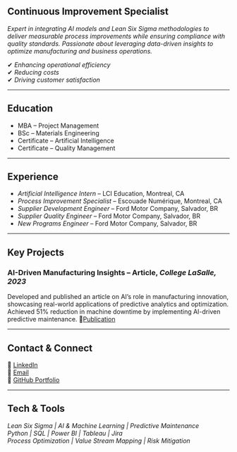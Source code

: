 
## Continuous Improvement Specialist  

*Expert in integrating AI models and Lean Six Sigma methodologies to deliver measurable process improvements while ensuring compliance with quality standards. Passionate about leveraging data-driven insights to optimize manufacturing and business operations.* 

✔ *Enhancing operational efficiency*  
✔ *Reducing costs*  
✔ *Driving customer satisfaction*

---

## Education  
- MBA – Project Management  
- BSc – Materials Engineering  
- Certificate – Artificial Intelligence  
- Certificate – Quality Management
 
---

## Experience  
- *Artificial Intelligence Intern* – LCI Education, Montreal, CA  
- *Process Improvement Specialist* – Escouade Numérique, Montreal, CA  
- *Supplier Development Engineer* – Ford Motor Company, Salvador, BR  
- *Supplier Quality Engineer* – Ford Motor Company, Salvador, BR  
- *New Programs Engineer* – Ford Motor Company, Salvador, BR  

---

## Key Projects  

### AI-Driven Manufacturing Insights – Article, *College LaSalle, 2023*  
Developed and published an article on AI’s role in manufacturing innovation, showcasing real-world applications of predictive analytics and optimization.
Achieved 51% reduction in machine downtime by implementing AI-driven predictive maintenance.
🔗[Publication](https://github.com/Sasseron/Maintenance_Optimization)  
 
---

## Contact & Connect  
💼 [LinkedIn](https://www.linkedin.com/in/claudio-sasseron)  
📧 [Email](mailto:your-email@example.com)  
📂 [GitHub Portfolio](https://github.com/Sasseron)  

---

## Tech & Tools  
*Lean Six Sigma | AI & Machine Learning | Predictive Maintenance*  
*Python | SQL | Power BI | Tableau | Jira*  
*Process Optimization | Value Stream Mapping | Risk Mitigation*  
